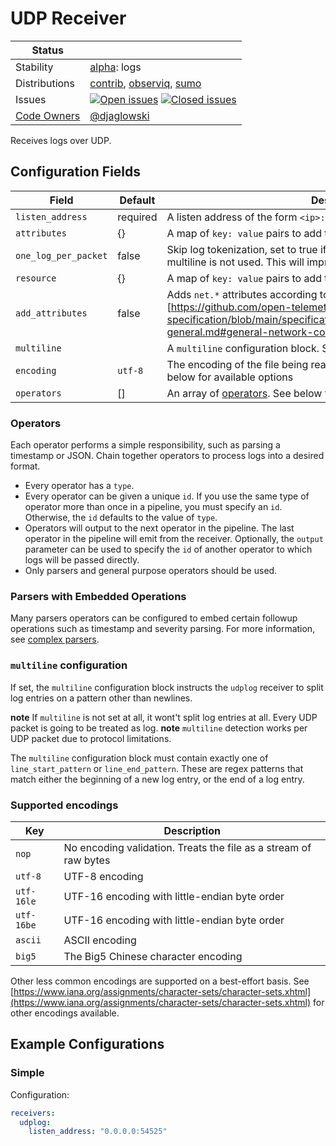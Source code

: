 # UDP Receiver

<!-- status autogenerated section -->
| Status        |           |
| ------------- |-----------|
| Stability     | [alpha]: logs   |
| Distributions | [contrib], [observiq], [sumo] |
| Issues        | [![Open issues](https://img.shields.io/github/issues-search/open-telemetry/opentelemetry-collector-contrib?query=is%3Aissue%20is%3Aopen%20label%3Areceiver%2Fudplog%20&label=open&color=orange&logo=opentelemetry)](https://github.com/open-telemetry/opentelemetry-collector-contrib/issues?q=is%3Aopen+is%3Aissue+label%3Areceiver%2Fudplog) [![Closed issues](https://img.shields.io/github/issues-search/open-telemetry/opentelemetry-collector-contrib?query=is%3Aissue%20is%3Aclosed%20label%3Areceiver%2Fudplog%20&label=closed&color=blue&logo=opentelemetry)](https://github.com/open-telemetry/opentelemetry-collector-contrib/issues?q=is%3Aclosed+is%3Aissue+label%3Areceiver%2Fudplog) |
| [Code Owners](https://github.com/open-telemetry/opentelemetry-collector-contrib/blob/main/CONTRIBUTING.md#becoming-a-code-owner)    | [@djaglowski](https://www.github.com/djaglowski) |

[alpha]: https://github.com/open-telemetry/opentelemetry-collector#alpha
[contrib]: https://github.com/open-telemetry/opentelemetry-collector-releases/tree/main/distributions/otelcol-contrib
[observiq]: https://github.com/observIQ/observiq-otel-collector
[sumo]: https://github.com/SumoLogic/sumologic-otel-collector
<!-- end autogenerated section -->

Receives logs over UDP.

## Configuration Fields

| Field                     | Default              | Description                                                                                                        |
| ---                       | ---                  | ---                                                                                                                |
| `listen_address`          | required             | A listen address of the form `<ip>:<port>`                                                                         |
| `attributes`              | {}                   | A map of `key: value` pairs to add to the entry's attributes                                                       |
| `one_log_per_packet`      | false                | Skip log tokenization, set to true if logs contains one log per record and multiline is not used.  This will improve performance.                                                 |
| `resource`                | {}                   | A map of `key: value` pairs to add to the entry's resource                                                         |
| `add_attributes`          | false                | Adds `net.*` attributes according to [semantic convention][https://github.com/open-telemetry/opentelemetry-specification/blob/main/specification/trace/semantic_conventions/span-general.md#general-network-connection-attributes] |
| `multiline`               |                      | A `multiline` configuration block. See below for details                                                           |
| `encoding`                | `utf-8`              | The encoding of the file being read. See the list of supported encodings below for available options               |
| `operators`               | []                   | An array of [operators](../../pkg/stanza/docs/operators/README.md#what-operators-are-available). See below for more details |

### Operators

Each operator performs a simple responsibility, such as parsing a timestamp or JSON. Chain together operators to process logs into a desired format.

- Every operator has a `type`.
- Every operator can be given a unique `id`. If you use the same type of operator more than once in a pipeline, you must specify an `id`. Otherwise, the `id` defaults to the value of `type`.
- Operators will output to the next operator in the pipeline. The last operator in the pipeline will emit from the receiver. Optionally, the `output` parameter can be used to specify the `id` of another operator to which logs will be passed directly.
- Only parsers and general purpose operators should be used.

### Parsers with Embedded Operations

Many parsers operators can be configured to embed certain followup operations such as timestamp and severity parsing. For more information, see [complex parsers](../../pkg/stanza/docs/types/parsers.md#complex-parsers).

### `multiline` configuration

If set, the `multiline` configuration block instructs the `udplog` receiver to split log entries on a pattern other than newlines.

**note** If `multiline` is not set at all, it wont't split log entries at all. Every UDP packet is going to be treated as log.
**note** `multiline` detection works per UDP packet due to protocol limitations.

The `multiline` configuration block must contain exactly one of `line_start_pattern` or `line_end_pattern`. These are regex patterns that
match either the beginning of a new log entry, or the end of a log entry.

### Supported encodings

| Key        | Description
| ---        | ---                                                              |
| `nop`      | No encoding validation. Treats the file as a stream of raw bytes |
| `utf-8`    | UTF-8 encoding                                                   |
| `utf-16le` | UTF-16 encoding with little-endian byte order                    |
| `utf-16be` | UTF-16 encoding with little-endian byte order                    |
| `ascii`    | ASCII encoding                                                   |
| `big5`     | The Big5 Chinese character encoding                              |

Other less common encodings are supported on a best-effort basis.
See [https://www.iana.org/assignments/character-sets/character-sets.xhtml](https://www.iana.org/assignments/character-sets/character-sets.xhtml)
for other encodings available.

## Example Configurations

### Simple

Configuration:

```yaml
receivers:
  udplog:
    listen_address: "0.0.0.0:54525"
```

